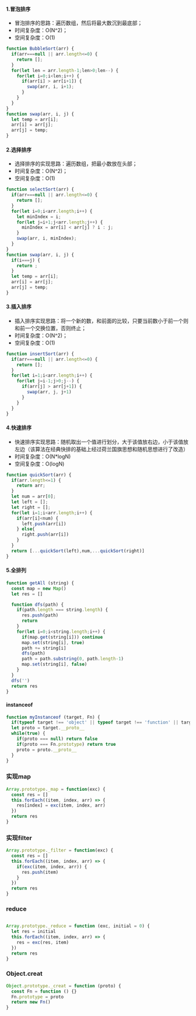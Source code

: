 ####  1.冒泡排序

* 冒泡排序的思路：遍历数组，然后将最大数沉到最底部；
* 时间复杂度：O(N^2)；
* 空间复杂度：O(1)

```js
function BubbleSort(arr) {
  if(arr===null || arr.length<=0) {
    return [];
  }
  for(let len = arr.length-1;len>0;len--) {
    for(let i=0;i<len;i++) {
      if(arr[i] > arr[i+1]) {
        swap(arr, i, i+1);
      }
    }
  }
}
function swap(arr, i, j) {
  let temp = arr[i];
  arr[i] = arr[j];
  arr[j] = temp;
}
```

#### 2.选择排序

* 选择排序的实现思路：遍历数组，把最小数放在头部；
* 时间复杂度：O(N^2)；
* 空间复杂度：O(1)

```js
function selectSort(arr) {
  if(arr===null || arr.length<=0) {
    return [];
  }
  for(let i=0;i<arr.length;i++) {
    let minIndex = i;
    for(let j=i+1;j<arr.length;j++) {
      minIndex = arr[i] < arr[j] ? i : j;
    }
    swap(arr, i, minIndex);
  }
}
function swap(arr, i, j) {
  if(i===j) {
    return ;
  }
  let temp = arr[i];
  arr[i] = arr[j];
  arr[j] = temp;
} 
```

#### 3.插入排序

* 插入排序实现思路：将一个新的数，和前面的比较，只要当前数小于前一个则和前一个交换位置，否则终止；
* 时间复杂度：O(N^2)；
* 空间复杂度：O(1)

```js
function insertSort(arr) {
  if(arr===null || arr.length<=0) {
    return [];
  }
  for(let i=1;i<arr.length;i++) {
    for(let j=i-1;j>0;j--) {
      if(arr[j] > arr[j+1]) {
        swap(arr, j, j+1)
      }
    }
  }
}
```

#### 4.快速排序

* 快速排序实现思路：随机取出一个值进行划分，大于该值放右边，小于该值放左边（该算法在经典快排的基础上经过荷兰国旗思想和随机思想进行了改造）
* 时间复杂度：O(N*logN)
* 空间复杂度：O(logN)

```js
function quickSort(arr) {
  if(arr.length<=1) {
    return arr;
  }
  let num = arr[0];
  let left = [];
  let right = [];
  for(let i=1;i<arr.length;i++) {
    if(arr[i]<num) {
      left.push(arr[i])
    } else{
      right.push(arr[i])
    }
  }
  return [...quickSort(left),num,...quickSort(right)]
}

```

#### 5.全排列
```js
function getAll (string) {
  const map = new Map()
  let res = []

  function dfs(path) {
    if(path.length === string.length) {
      res.push(path)
      return
    }
    for(let i=0;i<string.length;i++) {
      if(map.get(string[i])) continue
      map.set(string[i], true)
      path += string[i]
      dfs(path)
      path = path.substring(0, path.length-1)
      map.set(string[i], false)
    }
  }
  dfs('')
  return res
}

```

#### instanceof
```js
function myInstanceof (target, Fn) {
  if(typeof target !== 'object' || typeof target !== 'function' || target === null  ) return false
  let proto = target.__proto__
  while(true) {
    if(proto === null) return false
    if(proto === Fn.prototype) return true
    proto = proto.__proto__
  }
}

```

### 实现map
```js
Array.prototype._map = function(exc) {
  const res = []
  this.forEach((item, index, arr) => {
    res[index] = exc(item, index, arr)
  })
  return res
}
```

### 实现filter
```js
Array.prototype._filter = function(exc) {
  const res = []
  this.forEach((item, index, arr) => {
    if(exc(item, index, arr)) {
      res.push(item)
    }
  })
  return res
}
```

### reduce
```js

Array.prototype._reduce = function (exc, initial = 0) {
  let res = initial
  this.forEach((item, index, arr) => {
    res = exc(res, item)
  })
  return res
}
```

### Object.creat
```js
Object.prototype._creat = function (proto) {
  const Fn = function () {}
  Fn.prototype = proto
  return new Fn()
}

```
